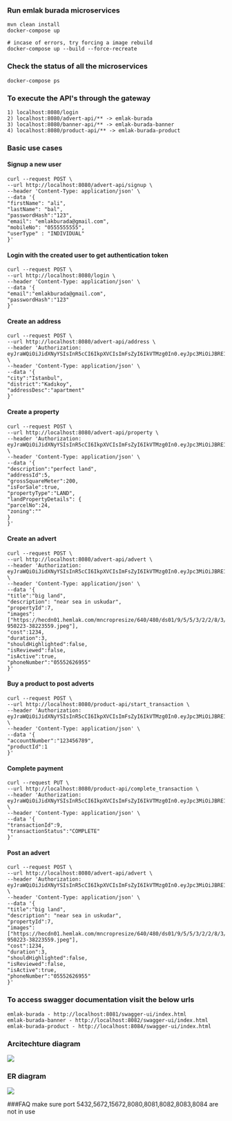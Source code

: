 ### Run emlak burada microservices
    
    mvn clean install
    docker-compose up

    # incase of errors, try forcing a image rebuild
    docker-compose up --build --force-recreate

### Check the status of all the microservices
    docker-compose ps

### To execute the API's through the gateway
    1) localhost:8080/login 
    2) localhost:8080/advert-api/** -> emlak-burada
    3) localhost:8080/banner-api/** -> emlak-burada-banner 
    4) localhost:8080/product-api/** -> emlak-burada-product

### Basic use cases
#### Signup a new user
    curl --request POST \
    --url http://localhost:8080/advert-api/signup \
    --header 'Content-Type: application/json' \
    --data '{
    "firstName": "ali",
    "lastName": "bal",
    "passwordHash":"123",
    "email": "emlakburada@gmail.com",
    "mobileNo": "0555555555",
    "userType" : "INDIVIDUAL"
    }'
#### Login with the created user to get authentication token
    curl --request POST \
    --url http://localhost:8080/login \
    --header 'Content-Type: application/json' \
    --data '{
    "email":"emlakburada@gmail.com",
    "passwordHash":"123"
    }'
#### Create an address
    curl --request POST \
    --url http://localhost:8080/advert-api/address \
    --header 'Authorization: eyJraWQiOiJidXNyYSIsInR5cCI6IkpXVCIsImFsZyI6IkVTMzg0In0.eyJpc3MiOiJBRE1JTiIsImF1ZCI6IkFQSV9VU0VSIiwic3ViIjoiNCIsIlVTRVJOQU1FIjoiYWxpIGJhbCIsImV4cCI6MTY0ODA2NTQzNX0.JdLLAc17pCtcA_29BoTc0CHqCWpaG6LvIE77r6NwHs6kjzssRWRBXU5dvloSk5UUGJJXJTBpXtdGnRLhHTmlMG4DwKFYRE1BsEutirhLtpd96FyOMtROwCZoFJEfQSpX' \
    --header 'Content-Type: application/json' \
    --data '{
    "city":"Istanbul",
    "district":"Kadıkoy",
    "addressDesc":"apartment"
    }'
#### Create a property
    curl --request POST \
    --url http://localhost:8080/advert-api/property \
    --header 'Authorization: eyJraWQiOiJidXNyYSIsInR5cCI6IkpXVCIsImFsZyI6IkVTMzg0In0.eyJpc3MiOiJBRE1JTiIsImF1ZCI6IkFQSV9VU0VSIiwic3ViIjoiNCIsIlVTRVJOQU1FIjoiYWxpIGJhbCIsImV4cCI6MTY0ODA2NTQzNX0.JdLLAc17pCtcA_29BoTc0CHqCWpaG6LvIE77r6NwHs6kjzssRWRBXU5dvloSk5UUGJJXJTBpXtdGnRLhHTmlMG4DwKFYRE1BsEutirhLtpd96FyOMtROwCZoFJEfQSpX' \
    --header 'Content-Type: application/json' \
    --data '{
    "description":"perfect land",
    "addressId":5,
    "grossSquareMeter":200,
    "isForSale":true,
    "propertyType":"LAND",
    "landPropertyDetails": {
    "parcelNo":24,
    "zoning":""
    }
    }'
#### Create an advert
    curl --request POST \
    --url http://localhost:8080/advert-api/advert \
    --header 'Authorization: eyJraWQiOiJidXNyYSIsInR5cCI6IkpXVCIsImFsZyI6IkVTMzg0In0.eyJpc3MiOiJBRE1JTiIsImF1ZCI6IkFQSV9VU0VSIiwic3ViIjoiNCIsIlVTRVJOQU1FIjoiYWxpIGJhbCIsImV4cCI6MTY0ODA2NTQzNX0.JdLLAc17pCtcA_29BoTc0CHqCWpaG6LvIE77r6NwHs6kjzssRWRBXU5dvloSk5UUGJJXJTBpXtdGnRLhHTmlMG4DwKFYRE1BsEutirhLtpd96FyOMtROwCZoFJEfQSpX' \
    --header 'Content-Type: application/json' \
    --data '{
    "title":"big land",
    "description": "near sea in uskudar",
    "propertyId":7,
    "images":["https://hecdn01.hemlak.com/mncropresize/640/480/ds01/9/5/5/3/2/2/8/3/1641564767-950223-38223559.jpeg"],
    "cost":1234,
    "duration":3,
    "shouldHighlighted":false,
    "isReviewed":false,
    "isActive":true,
    "phoneNumber":"05552626955"
    }'
#### Buy a product to post adverts
    curl --request POST \
    --url http://localhost:8080/product-api/start_transaction \
    --header 'Authorization: eyJraWQiOiJidXNyYSIsInR5cCI6IkpXVCIsImFsZyI6IkVTMzg0In0.eyJpc3MiOiJBRE1JTiIsImF1ZCI6IkFQSV9VU0VSIiwic3ViIjoiNCIsIlVTRVJOQU1FIjoiYWxpIGJhbCIsImV4cCI6MTY0ODA2NTQzNX0.JdLLAc17pCtcA_29BoTc0CHqCWpaG6LvIE77r6NwHs6kjzssRWRBXU5dvloSk5UUGJJXJTBpXtdGnRLhHTmlMG4DwKFYRE1BsEutirhLtpd96FyOMtROwCZoFJEfQSpX' \
    --header 'Content-Type: application/json' \
    --data '{
    "accountNumber":"123456789",
    "productId":1
    }'
#### Complete payment
    curl --request PUT \
    --url http://localhost:8080/product-api/complete_transaction \
    --header 'Authorization: eyJraWQiOiJidXNyYSIsInR5cCI6IkpXVCIsImFsZyI6IkVTMzg0In0.eyJpc3MiOiJBRE1JTiIsImF1ZCI6IkFQSV9VU0VSIiwic3ViIjoiNCIsIlVTRVJOQU1FIjoiYWxpIGJhbCIsImV4cCI6MTY0ODA2NTQzNX0.JdLLAc17pCtcA_29BoTc0CHqCWpaG6LvIE77r6NwHs6kjzssRWRBXU5dvloSk5UUGJJXJTBpXtdGnRLhHTmlMG4DwKFYRE1BsEutirhLtpd96FyOMtROwCZoFJEfQSpX' \
    --header 'Content-Type: application/json' \
    --data '{
    "transactionId":9,
    "transactionStatus":"COMPLETE"
    }'
#### Post an advert
    curl --request POST \
    --url http://localhost:8080/advert-api/advert \
    --header 'Authorization: eyJraWQiOiJidXNyYSIsInR5cCI6IkpXVCIsImFsZyI6IkVTMzg0In0.eyJpc3MiOiJBRE1JTiIsImF1ZCI6IkFQSV9VU0VSIiwic3ViIjoiNCIsIlVTRVJOQU1FIjoiYWxpIGJhbCIsImV4cCI6MTY0ODA2NTQzNX0.JdLLAc17pCtcA_29BoTc0CHqCWpaG6LvIE77r6NwHs6kjzssRWRBXU5dvloSk5UUGJJXJTBpXtdGnRLhHTmlMG4DwKFYRE1BsEutirhLtpd96FyOMtROwCZoFJEfQSpX' \
    --header 'Content-Type: application/json' \
    --data '{
    "title":"big land",
    "description": "near sea in uskudar",
    "propertyId":7,
    "images":["https://hecdn01.hemlak.com/mncropresize/640/480/ds01/9/5/5/3/2/2/8/3/1641564767-950223-38223559.jpeg"],
    "cost":1234,
    "duration":3,
    "shouldHighlighted":false,
    "isReviewed":false,
    "isActive":true,
    "phoneNumber":"05552626955"
    }'

### To access swagger documentation visit the below urls
    emlak-burada - http://localhost:8081/swagger-ui/index.html
    emlak-burada-banner - http://localhost:8082/swagger-ui/index.html
    emlak-burada-product - http://localhost:8084/swagger-ui/index.html

### Arcitechture diagram
![](documentation/emlakburada.png)

### ER diagram
![](documentation/er-diagram.png)

###FAQ
    make sure port 5432,5672,15672,8080,8081,8082,8083,8084 are not in use
